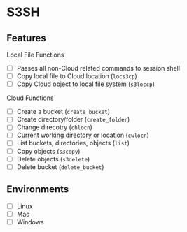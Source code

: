 # S3SH

## Features

Local File Functions

- [ ] Passes all non-Cloud related commands to session shell
- [ ] Copy local file to Cloud location (`locs3cp`)
- [ ] Copy Cloud object to local file system (`s3loccp`)

Cloud Functions

- [ ] Create a bucket (`create_bucket`)
- [ ] Create directory/folder (`create_folder`)
- [ ] Change direcotry (`chlocn`)
- [ ] Current working directory or location (`cwlocn`)
- [ ] List buckets, directories, objects (`list`)
- [ ] Copy objects (`s3copy`)
- [ ] Delete objects (`s3delete`)
- [ ] Delete bucket (`delete_bucket`)

## Environments

- [ ] Linux
- [ ] Mac
- [ ] Windows
